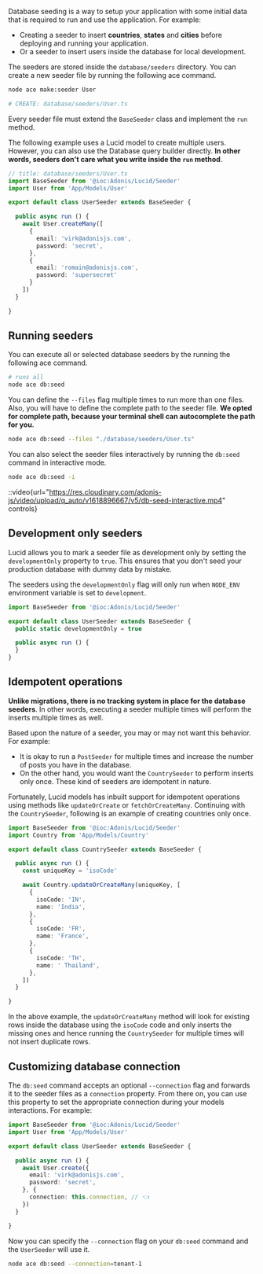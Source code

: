 Database seeding is a way to setup your application with some initial data that is required to run and use the application. For example:

- Creating a seeder to insert **countries**, **states** and **cities** before deploying and running your application.
- Or a seeder to insert users inside the database for local development.

The seeders are stored inside the `database/seeders` directory. You can create a new seeder file by running the following ace command.

```sh
node ace make:seeder User

# CREATE: database/seeders/User.ts
```

Every seeder file must extend the `BaseSeeder` class and implement the `run` method.

The following example uses a Lucid model to create multiple users. However, you can also use the Database query builder directly. **In other words, seeders don't care what you write inside the `run` method**.

```ts
// title: database/seeders/User.ts
import BaseSeeder from '@ioc:Adonis/Lucid/Seeder'
import User from 'App/Models/User'

export default class UserSeeder extends BaseSeeder {

  public async run () {
    await User.createMany([
      {
        email: 'virk@adonisjs.com',
        password: 'secret',
      },
      {
        email: 'romain@adonisjs.com',
        password: 'supersecret'
      }
    ])
  }

}
```

## Running seeders
You can execute all or selected database seeders by the running the following ace command.

```sh
# runs all
node ace db:seed
```

You can define the `--files` flag multiple times to run more than one files. Also, you will have to define the complete path to the seeder file. **We opted for complete path, because your terminal shell can autocomplete the path for you.**

```sh
node ace db:seed --files "./database/seeders/User.ts"
```

You can also select the seeder files interactively by running the `db:seed` command in interactive mode.

```sh
node ace db:seed -i
```

::video{url="https://res.cloudinary.com/adonis-js/video/upload/q_auto/v1618896667/v5/db-seed-interactive.mp4" controls}

## Development only seeders
Lucid allows you to mark a seeder file as development only by setting the `developmentOnly` property to `true`. This ensures that you don't seed your production database with dummy data by mistake.

The seeders using the `developmentOnly` flag will only run when `NODE_ENV` environment variable is set to `development`.

```ts
import BaseSeeder from '@ioc:Adonis/Lucid/Seeder'

export default class UserSeeder extends BaseSeeder {
  public static developmentOnly = true

  public async run () {
  }
}
```

## Idempotent operations
**Unlike migrations, there is no tracking system in place for the database seeders**. In other words, executing a seeder multiple times will perform the inserts multiple times as well.

Based upon the nature of a seeder, you may or may not want this behavior. For example:

- It is okay to run a `PostSeeder` for multiple times and increase the number of posts you have in the database.
- On the other hand, you would want the `CountrySeeder` to perform inserts only once. These kind of seeders are idempotent in nature.

Fortunately, Lucid models has inbuilt support for idempotent operations using methods like `updateOrCreate` or `fetchOrCreateMany`. Continuing with the `CountrySeeder`, following is an example of creating countries only once.

```ts
import BaseSeeder from '@ioc:Adonis/Lucid/Seeder'
import Country from 'App/Models/Country'

export default class CountrySeeder extends BaseSeeder {

  public async run () {
    const uniqueKey = 'isoCode'

    await Country.updateOrCreateMany(uniqueKey, [
      {
        isoCode: 'IN',
        name: 'India',
      },
      {
        isoCode: 'FR',
        name: 'France',
      },
      {
        isoCode: 'TH',
        name: ' Thailand',
      },
    ])
  }

}
```

In the above example, the `updateOrCreateMany` method will look for existing rows inside the database using the `isoCode` code and only inserts the missing ones and hence running the `CountrySeeder` for multiple times will not insert duplicate rows.

## Customizing database connection
The `db:seed` command accepts an optional `--connection` flag and forwards it to the seeder files as a `connection` property. From there on, you can use this property to set the appropriate connection during your models interactions. For example:

```ts
import BaseSeeder from '@ioc:Adonis/Lucid/Seeder'
import User from 'App/Models/User'

export default class UserSeeder extends BaseSeeder {

  public async run () {
    await User.create({
      email: 'virk@adonisjs.com',
      password: 'secret',
    }, {
      connection: this.connection, // 👈
    })
  }

}
```

Now you can specify the `--connection` flag on your `db:seed` command and the `UserSeeder` will use it.

```sh
node ace db:seed --connection=tenant-1
```
